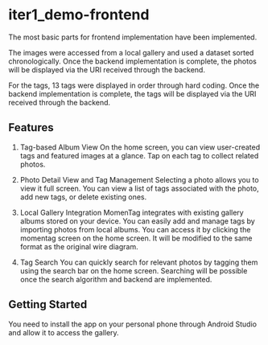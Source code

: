 # iter1_demo-frontend

The most basic parts for frontend implementation have been implemented.

The images were accessed from a local gallery and used a dataset sorted chronologically. Once the backend implementation is complete, the photos will be displayed via the URI received through the backend.

For the tags, 13 tags were displayed in order through hard coding. Once the backend implementation is complete, the tags will be displayed via the URI received through the backend.

## Features

1. Tag-based Album View
On the home screen, you can view user-created tags and featured images at a glance. Tap on each tag to collect related photos.

2. Photo Detail View and Tag Management
Selecting a photo allows you to view it full screen. You can view a list of tags associated with the photo, add new tags, or delete existing ones.

3. Local Gallery Integration
MomenTag integrates with existing gallery albums stored on your device. You can easily add and manage tags by importing photos from local albums. You can access it by clicking the momentag screen on the home screen. It will be modified to the same format as the original wire diagram.

4. Tag Search
You can quickly search for relevant photos by tagging them using the search bar on the home screen. Searching will be possible once the search algorithm and backend are implemented.

## Getting Started

You need to install the app on your personal phone through Android Studio and allow it to access the gallery.
